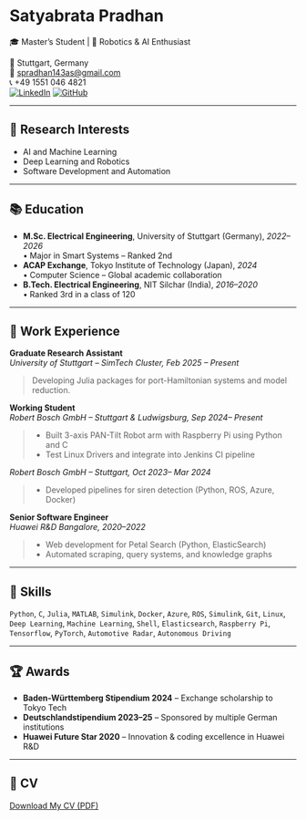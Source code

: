 # Satyabrata Pradhan

🎓 Master’s Student | 🤖 Robotics & AI Enthusiast

📍 Stuttgart, Germany  
📧 spradhan143as@gmail.com  
📞 +49 1551 046 4821  
[![LinkedIn](https://img.shields.io/badge/LinkedIn-blue?logo=linkedin)](https://www.linkedin.com/in/satyabrata-pradhan-00a6b916b/)
[![GitHub](https://img.shields.io/badge/GitHub-black?logo=github)](https://github.com/Satya1998-debug)

---

## 🔬 Research Interests
- AI and Machine Learning
- Deep Learning and Robotics
- Software Development and Automation

---

## 📚 Education
- **M.Sc. Electrical Engineering**, University of Stuttgart (Germany), *2022–2026*  
  • Major in Smart Systems – Ranked 2nd  
- **ACAP Exchange**, Tokyo Institute of Technology (Japan), *2024*  
  • Computer Science – Global academic collaboration  
- **B.Tech. Electrical Engineering**, NIT Silchar (India), *2016–2020*  
  • Ranked 3rd in a class of 120  

---

## 💼 Work Experience

**Graduate Research Assistant**  
*University of Stuttgart – SimTech Cluster, Feb 2025 – Present*  
> Developing Julia packages for port-Hamiltonian systems and model reduction.

**Working Student**  
*Robert Bosch GmbH – Stuttgart & Ludwigsburg, Sep 2024– Present*  
> - Built 3-axis PAN-Tilt Robot arm with Raspberry Pi using Python and C
> - Test Linux Drivers and integrate into Jenkins CI pipeline

*Robert Bosch GmbH – Stuttgart, Oct 2023– Mar 2024*  
> - Developed pipelines for siren detection (Python, ROS, Azure, Docker)

**Senior Software Engineer**  
*Huawei R&D Bangalore, 2020–2022*  
> - Web development for Petal Search (Python, ElasticSearch)  
> - Automated scraping, query systems, and knowledge graphs

---

## 🧠 Skills
`Python`, `C`, `Julia`, `MATLAB`, `Simulink`, `Docker`, `Azure`, `ROS`, `Simulink`, `Git`, `Linux`, `Deep Learning`, `Machine Learning`, `Shell`, `Elasticsearch`, `Raspberry Pi`, `Tensorflow`, `PyTorch`, `Automotive Radar`, `Autonomous Driving`

---

## 🏆 Awards
- **Baden-Württemberg Stipendium 2024** – Exchange scholarship to Tokyo Tech  
- **Deutschlandstipendium 2023–25** – Sponsored by multiple German institutions  
- **Huawei Future Star 2020** – Innovation & coding excellence in Huawei R&D  

---

## 📄 CV
[Download My CV (PDF)](assets/files/Satya-CV-2025C-merged.pdf)
